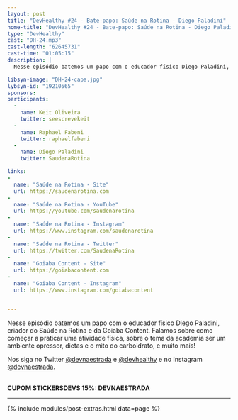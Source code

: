 ```yaml
---
layout: post
title: "DevHealthy #24 - Bate-papo: Saúde na Rotina - Diego Paladini"
home-title: "DevHealthy #24 - Bate-papo: Saúde na Rotina - Diego Paladini"
type: "DevHealthy"
cast: "DH-24.mp3"
cast-length: "62645731"
cast-time: "01:05:15"
description: |
  Nesse episódio batemos um papo com o educador físico Diego Paladini, criador do Saúde na Rotina e da Goiaba Content. Falamos sobre como começar a praticar uma atividade física, sobre o tema da academia ser um ambiente opressor, dietas e o mito do carboidrato, e muito mais!

libsyn-image: "DH-24-capa.jpg"
lybsyn-id: "19210565"
sponsors:
participants:
  -
    name: Keit Oliveira
    twitter: seescrevekeit
  -
    name: Raphael Fabeni
    twitter: raphaelfabeni
  -
    name: Diego Paladini
    twitter: SaudenaRotina

links:
-
  name: "Saúde na Rotina - Site"
  url: https://saudenarotina.com
-
  name: "Saúde na Rotina - YouTube"
  url: https://youtube.com/saudenarotina
-
  name: "Saúde na Rotina - Instagram"
  url: https://www.instagram.com/saudenarotina
-
  name: "Saúde na Rotina - Twitter"
  url: https://twitter.com/SaudenaRotina
-
  name: "Goiaba Content - Site"
  url: https://goiabacontent.com
-
  name: "Goiaba Content - Instagram"
  url: https://www.instagram.com/goiabacontent


---
```


  Nesse episódio batemos um papo com o educador físico Diego Paladini, criador do Saúde na Rotina e da Goiaba Content. Falamos sobre como começar a praticar uma atividade física, sobre o tema da academia ser um ambiente opressor, dietas e o mito do carboidrato, e muito mais!


  Nos siga no Twitter [@devnaestrada](https://twitter.com/devnaestrada) e [@devhealthy](https://twitter.com/devhealthy) e no Instagram [@devnaestrada](https://www.instagram.com/devnaestrada/).

<br /><strong>CUPOM STICKERSDEVS 15%: DEVNAESTRADA</strong>

---

{% include modules/post-extras.html data=page %}
